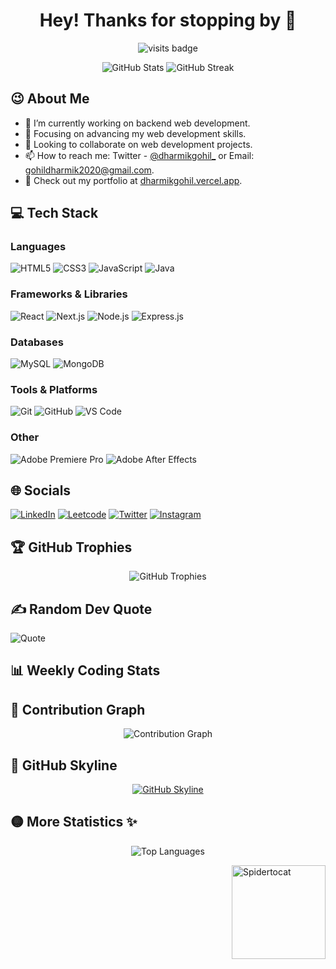 <h1 align="center">Hey! Thanks for stopping by 👋</h1>

<p align="center">
  <img src="https://badges.pufler.dev/visits/Dharmikgohil/dharmikgohil" alt="visits badge">
</p>

<p align="center">
  <img src="https://github-readme-stats.vercel.app/api?username=dharmikgohil&theme=radical&show_icons=true" alt="GitHub Stats">
  <img src="https://github-readme-streak-stats.herokuapp.com/?user=dharmikgohil&theme=radical&show_icons=true" alt="GitHub Streak">
</p>

## 😉 About Me

- 🔭 I’m currently working on backend web development.
- 🌱 Focusing on advancing my web development skills.
- 👯 Looking to collaborate on web development projects.
- 📫 How to reach me: Twitter - [@dharmikgohil_](https://twitter.com/dharmikgohil_) or Email: [gohildharmik2020@gmail.com](mailto:gohildharmik2020@gmail.com).
- 👀 Check out my portfolio at [dharmikgohil.vercel.app](https://dharmikgohil.vercel.app/).

## 💻 Tech Stack

### Languages
![HTML5](https://img.shields.io/badge/html5-%23E34F26.svg?style=for-the-badge&logo=html5&logoColor=white)
![CSS3](https://img.shields.io/badge/css3-%231572B6.svg?style=for-the-badge&logo=css3&logoColor=white)
![JavaScript](https://img.shields.io/badge/javascript-%23323330.svg?style=for-the-badge&logo=javascript&logoColor=%23F7DF1E)
![Java](https://img.shields.io/badge/java-%23ED8B00.svg?style=for-the-badge&logo=java&logoColor=white)

### Frameworks & Libraries
![React](https://img.shields.io/badge/react-%2320232a.svg?style=for-the-badge&logo=react&logoColor=%2361DAFB)
![Next.js](https://img.shields.io/badge/Next.js-000000?style=for-the-badge&logo=nextdotjs&logoColor=white)
![Node.js](https://img.shields.io/badge/Node.js-43853D?style=for-the-badge&logo=node.js&logoColor=white)
![Express.js](https://img.shields.io/badge/express.js-%23404d59.svg?style=for-the-badge&logo=express&logoColor=%2361DAFB)

### Databases
![MySQL](https://img.shields.io/badge/mysql-%2300f.svg?style=for-the-badge&logo=mysql&logoColor=white)
![MongoDB](https://img.shields.io/badge/mongodb-%234ea94b.svg?style=for-the-badge&logo=mongodb&logoColor=white)

### Tools & Platforms
![Git](https://img.shields.io/badge/git-%23F05033.svg?style=for-the-badge&logo=git&logoColor=white)
![GitHub](https://img.shields.io/badge/github-%23121011.svg?style=for-the-badge&logo=github&logoColor=white)
![VS Code](https://img.shields.io/badge/VS%20Code-0078d7.svg?style=for-the-badge&logo=visual-studio-code&logoColor=white)

### Other
![Adobe Premiere Pro](https://img.shields.io/badge/Adobe%20Premiere%20Pro-9999FF.svg?style=for-the-badge&logo=Adobe%20Premiere%20Pro&logoColor=white)
![Adobe After Effects](https://img.shields.io/badge/Adobe%20After%20Effects-9999FF.svg?style=for-the-badge&logo=Adobe%20After%20Effects&logoColor=white)

## 🌐 Socials

[![LinkedIn](https://img.shields.io/badge/LinkedIn-%230077B5.svg?logo=linkedin&logoColor=white)](https://linkedin.com/in/dharmikgohil)
[![Leetcode](https://img.shields.io/badge/Leetcode-%23FFA116.svg?logo=leetcode&logoColor=black)](https://leetcode.com/dharmikgohil)
[![Twitter](https://img.shields.io/badge/Twitter-%231DA1F2.svg?logo=Twitter&logoColor=white)](https://twitter.com/dharmikgohil_)
[![Instagram](https://img.shields.io/badge/Instagram-%23E4405F.svg?logo=Instagram&logoColor=white)](https://instagram.com/dharmikgohil_)

## 🏆 GitHub Trophies

<p align="center">
  <img src="https://github-profile-trophy.vercel.app/?username=dharmikgohil&theme=nord&no-frame=true&no-bg=false&margin-w=4" alt="GitHub Trophies">
</p>

## ✍️ Random Dev Quote

![Quote](https://quotes-github-readme.vercel.app/api?type=horizontal&theme=dark)

## 📊 Weekly Coding Stats

<!--START_SECTION:waka-->
<!--END_SECTION:waka-->

## 🚀 Contribution Graph

<p align="center">
  <img src="https://activity-graph.herokuapp.com/graph?username=dharmikgohil&theme=react-dark&hide_border=true" alt="Contribution Graph">
</p>

## 🌆 GitHub Skyline

<p align="center">
  <a href="https://skyline.github.com/dharmikgohil/2023">
    <img src="https://skyline.github.com/dharmikgohil/2023/preview.png" alt="GitHub Skyline">
  </a>
</p>

## 🟡 More Statistics ✨

<p align="center">
  <img src="https://github-readme-stats.vercel.app/api/top-langs/?username=dharmikgohil&layout=compact&theme=radical" alt="Top Languages">
</p>

<img align="right" height="150" width="150" src="https://octodex.github.com/images/spidertocat.png" alt="Spidertocat">
